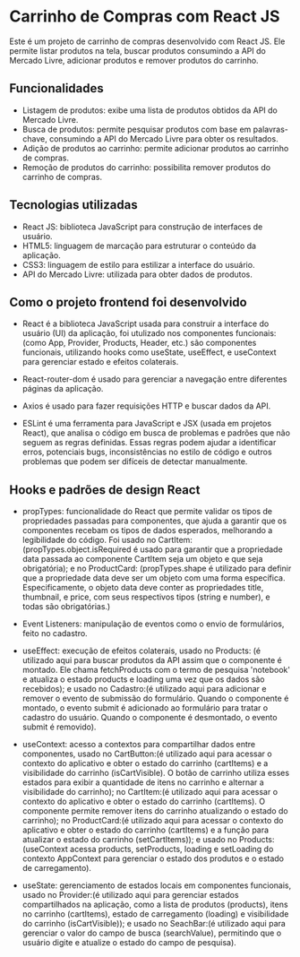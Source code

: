 # Carrinho de Compras com React JS

Este é um projeto de carrinho de compras desenvolvido com React JS. Ele permite listar produtos na tela, buscar produtos consumindo a API do Mercado Livre, adicionar produtos e remover produtos do carrinho.

## Funcionalidades

- Listagem de produtos: exibe uma lista de produtos obtidos da API do Mercado Livre.
- Busca de produtos: permite pesquisar produtos com base em palavras-chave, consumindo a API do Mercado Livre para obter os resultados.
- Adição de produtos ao carrinho: permite adicionar produtos ao carrinho de compras.
- Remoção de produtos do carrinho: possibilita remover produtos do carrinho de compras.

## Tecnologias utilizadas

- React JS: biblioteca JavaScript para construção de interfaces de usuário.
- HTML5: linguagem de marcação para estruturar o conteúdo da aplicação.
- CSS3: linguagem de estilo para estilizar a interface do usuário.
- API do Mercado Livre: utilizada para obter dados de produtos.

## Como o projeto frontend foi desenvolvido

- React é a biblioteca JavaScript usada para construir a interface do usuário (UI) da aplicação, foi utulizado nos componentes funcionais:(como App, Provider, Products, Header, etc.) são componentes funcionais, utilizando hooks como useState, useEffect, e useContext para gerenciar estado e efeitos colaterais.

- React-router-dom é usado para gerenciar a navegação entre diferentes páginas da aplicação.

- Axios é usado para fazer requisições HTTP e buscar dados da API.

- ESLint é uma ferramenta para JavaScript e JSX (usada em projetos React), que analisa o código em busca de problemas e padrões que não seguem as regras definidas. Essas regras podem ajudar a identificar erros, potenciais bugs, inconsistências no estilo de código e outros problemas que podem ser difíceis de detectar manualmente.

## Hooks e padrões de design React

- propTypes: funcionalidade do React que permite validar os tipos de propriedades passadas para componentes, que ajuda a garantir que os componentes recebam os tipos de dados esperados, melhorando a legibilidade do código. Foi usado no CartItem: (propTypes.object.isRequired é usado para garantir que a propriedade data passada ao componente CartItem seja um objeto e que seja obrigatória); e no ProductCard: (propTypes.shape é utilizado para definir que a propriedade data deve ser um objeto com uma forma específica. Especificamente, o objeto data deve conter as propriedades title, thumbnail, e price, com seus respectivos tipos (string e number), e todas são obrigatórias.)

- Event Listeners: manipulação de eventos como o envio de formulários, feito no cadastro.

- useEffect: execução de efeitos colaterais, usado no Products: (é utilizado aqui para buscar produtos da API assim que o componente é montado. Ele chama fetchProducts com o termo de pesquisa 'notebook' e atualiza o estado products e loading uma vez que os dados são recebidos); e usado no Cadastro:(é utilizado aqui para adicionar e remover o evento de submissão do formulário. Quando o componente é montado, o evento submit é adicionado ao formulário para tratar o cadastro do usuário. Quando o componente é desmontado, o evento submit é removido).

- useContext: acesso a contextos para compartilhar dados entre componentes, usado no CartButton:(é utilizado aqui para acessar o contexto do aplicativo e obter o estado do carrinho (cartItems) e a visibilidade do carrinho (isCartVisible). O botão de carrinho utiliza esses estados para exibir a quantidade de itens no carrinho e alternar a visibilidade do carrinho); no CartItem:(é utilizado aqui para acessar o contexto do aplicativo e obter o estado do carrinho (cartItems). O componente permite remover itens do carrinho atualizando o estado do carrinho); no ProductCard:(é utilizado aqui para acessar o contexto do aplicativo e obter o estado do carrinho (cartItems) e a função para atualizar o estado do carrinho (setCartItems)); e usado no Products:(useContext acessa products, setProducts, loading e setLoading do contexto AppContext para gerenciar o estado dos produtos e o estado de carregamento).

- useState: gerenciamento de estados locais em componentes funcionais, usado no Provider:(é utilizado aqui para gerenciar estados compartilhados na aplicação, como a lista de produtos (products), itens no carrinho (cartItems), estado de carregamento (loading) e visibilidade do carrinho (isCartVisible)); e usado no SeachBar:(é utilizado aqui para gerenciar o valor do campo de busca (searchValue), permitindo que o usuário digite e atualize o estado do campo de pesquisa).


